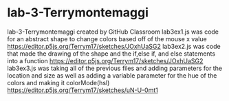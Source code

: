 # lab-3-Terrymontemaggi
lab-3-Terrymontemaggi created by GitHub Classroom
lab3ex1.js was code for an abstract shape to change colors based off of the mouse x value
https://editor.p5js.org/Terrym17/sketches/JOxhUaSG2
lab3ex2.js was code that made the drawing of the shape and the if,else if, and else statements into a function
https://editor.p5js.org/Terrym17/sketches/JOxhUaSG2
lab3ex3.js was taking all of the previous files and adding parameters for the location and size as well as adding a variable parameter for the hue of the colors and making it colorMode(hsl)
https://editor.p5js.org/Terrym17/sketches/uN-U-0mt1
